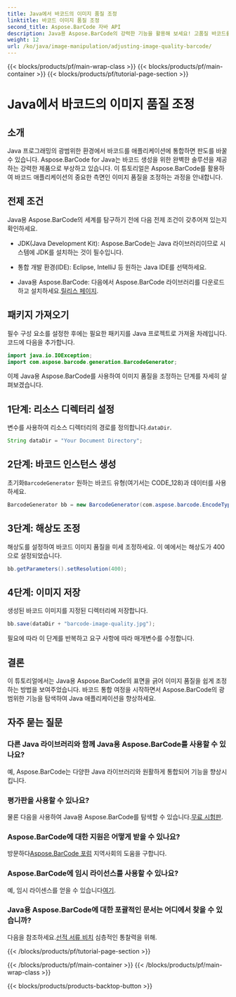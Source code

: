 ```yaml
---
title: Java에서 바코드의 이미지 품질 조정
linktitle: 바코드 이미지 품질 조정
second_title: Aspose.BarCode 자바 API
description: Java용 Aspose.BarCode의 강력한 기능을 활용해 보세요! 고품질 바코드를 원활하게 생성하세요. 지금 튜토리얼을 살펴보세요.
weight: 12
url: /ko/java/image-manipulation/adjusting-image-quality-barcode/
---
```


{{< blocks/products/pf/main-wrap-class >}}
{{< blocks/products/pf/main-container >}}
{{< blocks/products/pf/tutorial-page-section >}}

# Java에서 바코드의 이미지 품질 조정


## 소개

Java 프로그래밍의 광범위한 환경에서 바코드를 애플리케이션에 통합하면 판도를 바꿀 수 있습니다. Aspose.BarCode for Java는 바코드 생성을 위한 완벽한 솔루션을 제공하는 강력한 제품으로 부상하고 있습니다. 이 튜토리얼은 Aspose.BarCode를 활용하여 바코드 애플리케이션의 중요한 측면인 이미지 품질을 조정하는 과정을 안내합니다.

## 전제 조건

Java용 Aspose.BarCode의 세계를 탐구하기 전에 다음 전제 조건이 갖추어져 있는지 확인하세요.

- JDK(Java Development Kit): Aspose.BarCode는 Java 라이브러리이므로 시스템에 JDK를 설치하는 것이 필수입니다.

- 통합 개발 환경(IDE): Eclipse, IntelliJ 등 원하는 Java IDE를 선택하세요.

-  Java용 Aspose.BarCode: 다음에서 Aspose.BarCode 라이브러리를 다운로드하고 설치하세요.[릴리스 페이지](https://releases.aspose.com/barcode/java/).

## 패키지 가져오기

필수 구성 요소를 설정한 후에는 필요한 패키지를 Java 프로젝트로 가져올 차례입니다. 코드에 다음을 추가합니다.

```java
import java.io.IOException;
import com.aspose.barcode.generation.BarcodeGenerator;
```

이제 Java용 Aspose.BarCode를 사용하여 이미지 품질을 조정하는 단계를 자세히 살펴보겠습니다.

## 1단계: 리소스 디렉터리 설정

 변수를 사용하여 리소스 디렉터리의 경로를 정의합니다.`dataDir`.

```java
String dataDir = "Your Document Directory";
```

## 2단계: 바코드 인스턴스 생성

 초기화`BarcodeGenerator` 원하는 바코드 유형(여기서는 CODE_128)과 데이터를 사용하세요.

```java
BarcodeGenerator bb = new BarcodeGenerator(com.aspose.barcode.EncodeTypes.CODE_128, "1234567");
```

## 3단계: 해상도 조정

해상도를 설정하여 바코드 이미지 품질을 미세 조정하세요. 이 예에서는 해상도가 400으로 설정되었습니다.

```java
bb.getParameters().setResolution(400);
```

## 4단계: 이미지 저장

생성된 바코드 이미지를 지정된 디렉터리에 저장합니다.

```java
bb.save(dataDir + "barcode-image-quality.jpg");
```

필요에 따라 이 단계를 반복하고 요구 사항에 따라 매개변수를 수정합니다.

## 결론

이 튜토리얼에서는 Java용 Aspose.BarCode의 표면을 긁어 이미지 품질을 쉽게 조정하는 방법을 보여주었습니다. 바코드 통합 여정을 시작하면서 Aspose.BarCode의 광범위한 기능을 탐색하여 Java 애플리케이션을 향상하세요.

## 자주 묻는 질문

### 다른 Java 라이브러리와 함께 Java용 Aspose.BarCode를 사용할 수 있나요?
예, Aspose.BarCode는 다양한 Java 라이브러리와 원활하게 통합되어 기능을 향상시킵니다.

### 평가판을 사용할 수 있나요?
 물론 다음을 사용하여 Java용 Aspose.BarCode를 탐색할 수 있습니다.[무료 시험판](https://releases.aspose.com/).

### Aspose.BarCode에 대한 지원은 어떻게 받을 수 있나요?
 방문하다[Aspose.BarCode 포럼](https://forum.aspose.com/c/barcode/13) 지역사회의 도움을 구합니다.

### Aspose.BarCode에 임시 라이선스를 사용할 수 있나요?
 예, 임시 라이센스를 얻을 수 있습니다[여기](https://purchase.aspose.com/temporary-license/).

### Java용 Aspose.BarCode에 대한 포괄적인 문서는 어디에서 찾을 수 있습니까?
 다음을 참조하세요.[선적 서류 비치](https://reference.aspose.com/barcode/java/) 심층적인 통찰력을 위해.

{{< /blocks/products/pf/tutorial-page-section >}}

{{< /blocks/products/pf/main-container >}}
{{< /blocks/products/pf/main-wrap-class >}}

{{< blocks/products/products-backtop-button >}}
